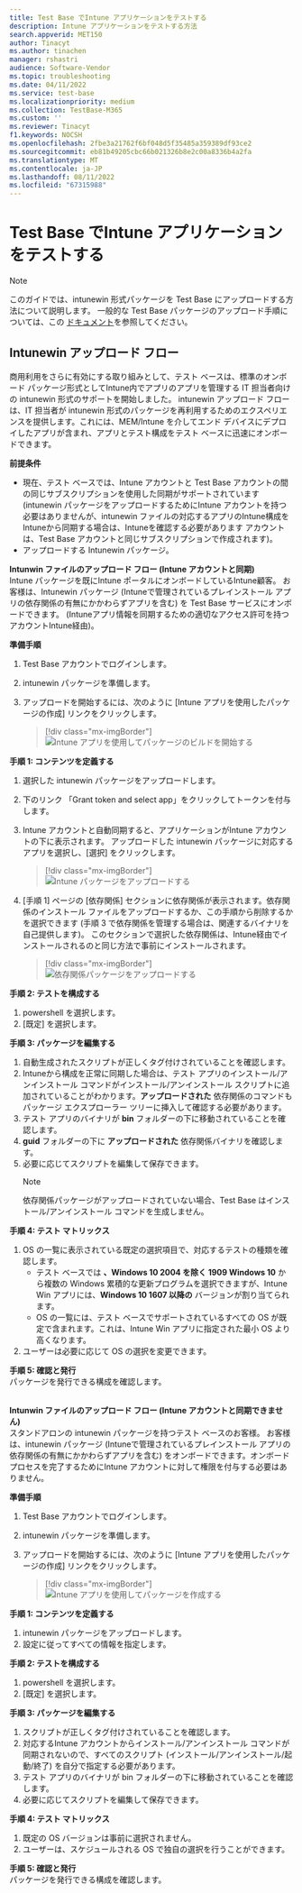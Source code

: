```yaml
---
title: Test Base でIntune アプリケーションをテストする
description: Intune アプリケーションをテストする方法
search.appverid: MET150
author: Tinacyt
ms.author: tinachen
manager: rshastri
audience: Software-Vendor
ms.topic: troubleshooting
ms.date: 04/11/2022
ms.service: test-base
ms.localizationpriority: medium
ms.collection: TestBase-M365
ms.custom: ''
ms.reviewer: Tinacyt
f1.keywords: NOCSH
ms.openlocfilehash: 2fbe3a21762f6bf048d5f35485a359389df93ce2
ms.sourcegitcommit: eb81b49205cbc66b021326b8e2c00a8336b4a2fa
ms.translationtype: MT
ms.contentlocale: ja-JP
ms.lasthandoff: 08/11/2022
ms.locfileid: "67315988"
---
```

# <a name="test-your-intune-application-on-test-base"></a>Test Base でIntune アプリケーションをテストする 
  > [!Note] 
  > このガイドでは、intunewin 形式パッケージを Test Base にアップロードする方法について説明します。 一般的な Test Base パッケージのアップロード手順については、この [ドキュメント](https://microsoft.sharepoint.com/:w:/t/AzureSUVPCoreTeam/EeHQIT3qA0FKqBDWI5TzmzgBiH2Syz39o5VbY2kdugMn4A?e=Rk1KD9)を参照してください。

## <a name="intunewin-upload-flow"></a>Intunewin アップロード フロー
商用利用をさらに有効にする取り組みとして、テスト ベースは、標準のオンボード パッケージ形式としてIntune内でアプリのアプリを管理する IT 担当者向けの intunewin 形式のサポートを開始しました。 intunewin アップロード フローは、IT 担当者が intunewin 形式のパッケージを再利用するためのエクスペリエンスを提供します。これには、MEM/Intune を介してエンド デバイスにデプロイしたアプリが含まれ、アプリとテスト構成をテスト ベースに迅速にオンボードできます。 

**前提条件**
  - 現在、テスト ベースでは、Intune アカウントと Test Base アカウントの間の同じサブスクリプションを使用した同期がサポートされています (intunewin パッケージをアップロードするためにIntune アカウントを持つ必要はありませんが、intunewin ファイルの対応するアプリのIntune構成をIntuneから同期する場合は、Intuneを確認する必要があります アカウントは、Test Base アカウントと同じサブスクリプションで作成されます)。
  - アップロードする Intunewin パッケージ。 

**Intunwin ファイルのアップロード フロー (Intune アカウントと同期)** <br/>
Intune パッケージを既にIntune ポータルにオンボードしているIntune顧客。 お客様は、Intunewin パッケージ (Intuneで管理されているプレインストール アプリの依存関係の有無にかかわらずアプリを含む) を Test Base サービスにオンボードできます。 (Intuneアプリ情報を同期するための適切なアクセス許可を持つアカウントIntune経由)。

**準備手順**
1. Test Base アカウントでログインします。
2. intunewin パッケージを準備します。
3. アップロードを開始するには、次のように [Intune アプリを使用したパッケージの作成] リンクをクリックします。
    
    > [!div class="mx-imgBorder"] 
    > ![Intune アプリを使用してパッケージのビルドを開始する](Media/testintuneapplication01.png) 


**手順 1: コンテンツを定義する**
1. 選択した intunewin パッケージをアップロードします。
2. 下のリンク 「Grant token and select app」をクリックしてトークンを付与します。
3. Intune アカウントと自動同期すると、アプリケーションがIntune アカウントの下に表示されます。 アップロードした intunewin パッケージに対応するアプリを選択し、[選択] をクリックします。
    
    > [!div class="mx-imgBorder"] 
    > ![Intune パッケージをアップロードする](Media/testintuneapplication02.png) 


5. [手順 1] ページの [依存関係] セクションに依存関係が表示されます。依存関係のインストール ファイルをアップロードするか、この手順から削除するかを選択できます (手順 3 で依存関係を管理する場合は、関連するバイナリを自己提供します)。 このセクションで選択した依存関係は、Intune経由でインストールされるのと同じ方法で事前にインストールされます。
    
    > [!div class="mx-imgBorder"] 
    > ![依存関係パッケージをアップロードする](Media/testintuneapplication03.png) 


**手順 2: テストを構成する**
1. powershell を選択します。
2. [既定] を選択します。


**手順 3: パッケージを編集する**
1. 自動生成されたスクリプトが正しくタグ付けされていることを確認します。
2. Intuneから構成を正常に同期した場合は、テスト アプリのインストール/アンインストール コマンドがインストール/アンインストール スクリプトに追加されていることがわかります。**アップロードされた** 依存関係のコマンドもパッケージ エクスプローラー ツリーに挿入して確認する必要があります。
3. テスト アプリのバイナリが **bin** フォルダーの下に移動されていることを確認します。
4. **guid** フォルダーの下に **アップロードされた** 依存関係バイナリを確認します。
5. 必要に応じてスクリプトを編集して保存できます。
    > [!Note] 
    > 依存関係パッケージがアップロードされていない場合、Test Base はインストール/アンインストール コマンドを生成しません。


**手順 4: テスト マトリックス**
1. OS の一覧に表示されている既定の選択項目で、対応するテストの種類を確認します。
    - テスト ベースでは **、Windows 10 2004 を除く 1909 Windows 10** から複数の Windows 累積的な更新プログラムを選択できますが、Intune Win アプリには、**Windows 10 1607 以降の** バージョンが割り当てられます。
    - OS の一覧には、テスト ベースでサポートされているすべての OS が既定で含まれます。これは、Intune Win アプリに指定された最小 OS より高くなります。
2. ユーザーは必要に応じて OS の選択を変更できます。


**手順 5: 確認と発行** <br/>
パッケージを発行できる構成を確認します。<br/><br/>


**Intunwin ファイルのアップロード フロー (Intune アカウントと同期できません)** <br/>
スタンドアロンの intunewin パッケージを持つテスト ベースのお客様。 お客様は、intunewin パッケージ (Intuneで管理されているプレインストール アプリの依存関係の有無にかかわらずアプリを含む) をオンボードできます。オンボード プロセスを完了するためにIntune アカウントに対して権限を付与する必要はありません。

**準備手順**
1. Test Base アカウントでログインします。
2. intunewin パッケージを準備します。
3. アップロードを開始するには、次のように [Intune アプリを使用したパッケージの作成] リンクをクリックします。
    
    > [!div class="mx-imgBorder"] 
    > ![Intune アプリを使用してパッケージを作成する](Media/testintuneapplication04.png) 


**手順 1: コンテンツを定義する**
1. intunewin パッケージをアップロードします。
2. 設定に従ってすべての情報を指定します。


**手順 2: テストを構成する**
1. powershell を選択します。
2. [既定] を選択します。


**手順 3: パッケージを編集する**
1. スクリプトが正しくタグ付けされていることを確認します。
2. 対応するIntune アカウントからインストール/アンインストール コマンドが同期されないので、すべてのスクリプト (インストール/アンインストール/起動/終了) を自分で指定する必要があります。
3. テスト アプリのバイナリが bin フォルダーの下に移動されていることを確認します。
4. 必要に応じてスクリプトを編集して保存できます。


**手順 4: テスト マトリックス**
1. 既定の OS バージョンは事前に選択されません。
2. ユーザーは、スケジュールされる OS で独自の選択を行うことができます。


**手順 5: 確認と発行** <br/>
パッケージを発行できる構成を確認します。




